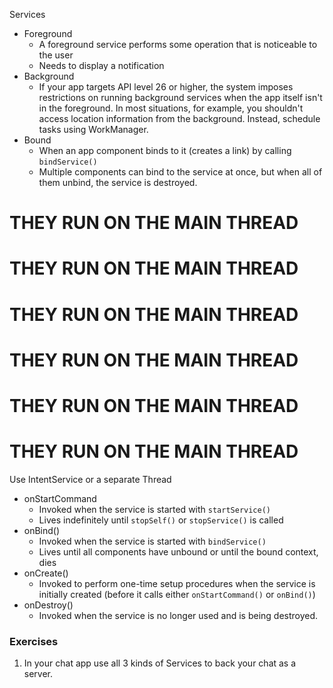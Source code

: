 Services

* Foreground
  * A foreground service performs some operation that is noticeable to the user
  * Needs to display a notification
* Background
  * If your app targets API level 26 or higher, the system imposes restrictions on running background services when the app itself isn't in the foreground. In most situations, for example, you shouldn't access location information from the background. Instead, schedule tasks using WorkManager.
* Bound
  * When an app component binds to it (creates a link) by calling `bindService()`
  * Multiple components can bind to the service at once, but when all of them unbind, the service is destroyed.

# THEY RUN ON THE MAIN THREAD
# THEY RUN ON THE MAIN THREAD
# THEY RUN ON THE MAIN THREAD
# THEY RUN ON THE MAIN THREAD
# THEY RUN ON THE MAIN THREAD
# THEY RUN ON THE MAIN THREAD

Use IntentService or a separate Thread

* onStartCommand
  * Invoked when the service is started with `startService()`
  * Lives indefinitely until `stopSelf()` or `stopService()` is called
* onBind()
  * Invoked when the service is started with `bindService()`
  * Lives until all components have unbound or until the bound context, dies
* onCreate()
  * Invoked to perform one-time setup procedures when the service is initially created (before it calls either `onStartCommand()` or `onBind()`)
* onDestroy()
  * Invoked when the service is no longer used and is being destroyed.


### Exercises

1. In your chat app use all 3 kinds of Services to back your chat as a server.